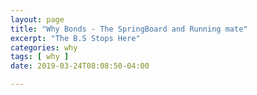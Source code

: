 ```yaml
---
layout: page
title: "Why Bonds - The SpringBoard and Running mate"
excerpt: "The B.S Stops Here"
categories: why
tags: [ why ]
date: 2019-03-24T08:08:50-04:00

---
```

